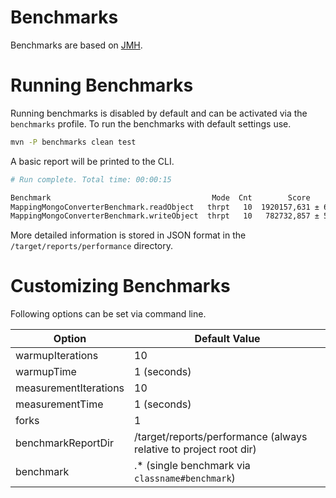 # Benchmarks

Benchmarks are based on [JMH](http://openjdk.java.net/projects/code-tools/jmh/).

# Running Benchmarks

Running benchmarks is disabled by default and can be activated via the `benchmarks` profile.
To run the benchmarks with default settings use.

```bash
mvn -P benchmarks clean test
```

A basic report will be printed to the CLI.

```bash
# Run complete. Total time: 00:00:15

Benchmark                                    Mode  Cnt        Score       Error  Units
MappingMongoConverterBenchmark.readObject   thrpt   10  1920157,631 ± 64310,809  ops/s
MappingMongoConverterBenchmark.writeObject  thrpt   10   782732,857 ± 53804,130  ops/s
```

More detailed information is stored in JSON format in the `/target/reports/performance` directory.

# Customizing Benchmarks

Following options can be set via command line.

Option | Default Value
--- | ---
warmupIterations | 10
warmupTime | 1 (seconds)
measurementIterations | 10
measurementTime | 1 (seconds)
forks | 1
benchmarkReportDir | /target/reports/performance (always relative to project root dir)
benchmark | .* (single benchmark via `classname#benchmark`)